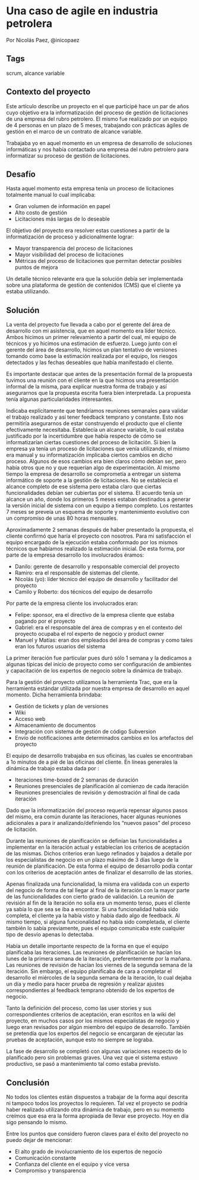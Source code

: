 Una caso de agile en industria petrolera
======

Por Nicolás Paez, @inicopaez

Tags
----
scrum, alcance variable

Contexto del proyecto
---

Este artículo describe un proyecto en el que participé hace un par de años cuyo objetivo era la informatización del proceso de gestión de licitaciones de una empresa del rubro petrolero. El mismo fue realizado por un equipo de 4 personas en un plazo de 5 meses, trabajando con prácticas ágiles de gestión en el marco de un contrato de alcance variable.

Trabajaba yo en aquel momento en un empresa de desarrollo de soluciones informáticas y nos había contactado una empresa del rubro petrolero para informatizar su proceso de gestión de licitaciones. 

Desafío
----

Hasta aquel momento esta empresa tenía un proceso de licitaciones totalmente manual lo cual implicaba:

* Gran volumen de información en papel
* Alto costo de gestión
* Licitaciones más largas de lo deseable

El objetivo del proyecto era resolver estas cuestiones a partir de la informatización de proceso y adicionalmente lograr:

* Mayor transparencia del proceso de licitaciones
* Mayor visibilidad del proceso de licitaciones
* Métricas del proceso de licitaciones que permitan detectar posibles puntos de mejora


Un detalle técnico relevante era que la solución debía ser implementada sobre una plataforma de gestión de contenidos (CMS) que el cliente ya estaba utilizando.



Solución
---

La venta del proyecto fue llevada a cabo por el gerente del área de desarrollo con mi asistencia, que en aquel momento era líder técnico. Ambos hicimos un primer relevamiento a partir del cual, mi equipo de técnicos y yo hicimos una estimación de esfuerzo. Luego junto con el gerente del área de desarrollo, hicimos un plan tentativo de versiones tomando como base la estimación realizada por el equipo, los riesgos detectados y las fechas deseables que había manifestado el cliente.

Es importante destacar que antes de la presentación formal de la propuesta tuvimos una reunión con el cliente en la que hicimos una presentación informal de la misma, para explicar nuestra forma de trabajo y así asegurarnos que la propuesta escrita fuera bien interpretada. La propuesta tenía algunas particularidades interesantes.

Indicaba explícitamente que tendríamos reuniones semanales para validar el trabajo realizado y así tener feedback temprano y constante. Esto nos permitiría asegurarnos de estar construyendo el producto que el cliente efectivamente necesitaba.
Establecía un alcance variable, lo cual estaba justificado por la incertidumbre que había respecto de cómo se informatizarían ciertas cuestiones del proceso de licitación. Si bien la empresa ya tenía un proceso de licitaciones que venía utilizando, el mismo era manual y su informatización implicaba ciertos cambios en dicho proceso. Algunos de esos cambios era bien claros cómo debían ser, pero había otros que no y que requerían algo de experimentación.
Al mismo tiempo la empresa de desarrollo se comprometía a entregar un sistema informático de soporte a la gestión de licitaciones. No se establecía el alcance completo de ese sistema pero estaba claro que ciertas funcionalidades debían ser cubiertas por el sistema.
El acuerdo tenía un alcance un año, donde los primeros 5 meses estaban destinados a generar la versión inicial de sistema con un equipo a tiempo completo. Los restantes 7 meses se preveía un esquema de soporte y mantenimiento evolutivo con un compromiso de unas 80 horas mensuales.

Aproximadamente 2 semanas después de haber presentado la propuesta, el cliente confirmó que haría el proyecto con nosotros. Para mi satisfacción el equipo encargado de la ejecución estaba conformado por los mismos técnicos que habíamos realizado la estimación inicial. De esta forma, por parte de la empresa desarrollo los involucrados éramos:

* Danilo: gerente de desarrollo y responsable comercial del proyecto
* Ramiro: era el responsable de sistemas del cliente.
* Nicolás (yo): líder técnico del equipo de desarrollo y facilitador del proyecto
* Camilo y Roberto: dos técnicos del equipo de desarrollo

Por parte de la empresa cliente los involucrados eran:

* Felipe: sponsor, era el directivo de la empresa cliente que estaba pagando por el proyecto
* Gabriel: era el responsable del  área de compras y en el contexto del proyecto ocupaba el rol experto de negocio y  product owner
* Manuel y Matías: eran dos empleados del área de compras y como tales eran los futuros usuarios del sistema

La primer iteración fue particular pues duró sólo 1 semana y la dedicamos a algunas típicas del inicio de proyecto como ser configuración de ambientes y capacitación de los expertos de negocio sobre la dinámica de trabajo.

Para la gestión del proyecto utilizamos la herramienta Trac, que era la herramienta estándar utilizada por nuestra empresa de desarrollo en aquel momento. Dicha herramienta brindaba:

* Gestión de tickets y plan de versiones
* Wiki
* Acceso web
* Almacenamiento de documentos
* Integración con sistema de gestión de código Subversion
* Envío de notificaciones ante determinados cambios en los artefactos del proyecto

El equipo de desarrollo trabajaba en sus oficinas, las cuales se encontraban a 1o minutos de a pié de las oficinas del cliente. En líneas generales la dinámica de trabajo estaba dada por :

* Iteraciones time-boxed de 2 semanas de duración
* Reuniones presenciales de planificación al comienzo de cada iteración
* Reuniones presenciales de revisión y demostración al final de cada iteración

Dado que la informatización del proceso requería repensar algunos pasos del mismo, era común durante las iteraciones, hacer algunas reuniones adicionales a para ir analizando/definiendo los “nuevos pasos” del proceso de licitación.

Durante las reuniones de planificación se definían las funcionalidades a implementar en la iteración actual y establecían los criterios de aceptación de las mismas. Dichos criterios eran luego refinados y bajados a detalle por los especialistas de negocio en un plazo máximo de 3 días luego de la reunión de planificación. De esta forma el equipo de desarrollo podía contar con los criterios de aceptación antes de finalizar el desarrollo de las stories.

Apenas finalizada una funcionalidad, la misma era validada con un experto del negocio de forma de tal llegar al final de la iteración con la mayor parte de las funcionalidades con cierto grado de validación. La reunión de revisión al fin de la iteración no solía era un momento tenso, pues el cliente ya sabía lo que sea se iba a encontrar. Si una funcionalidad había sido completa, el cliente ya la había visto y había dado algo de feedback. Al mismo tiempo, si alguna funcionalidad no había sido completada, el cliente también lo sabía previamente, pues el equipo comunicaba este cualquier tipo de desvío apenas lo detectaba.

Había un detalle importante respecto de la forma en que el equipo planificaba las iteraciones. Las reuniones de planificación se hacían los lunes de la primera semana de la iteración, preferentemente por la mañana. Las reuniones de revisión de hacían los viernes de la segunda semana de la iteración. Sin embargo, el equipo planificaba de cara a completar el desarrollo el miércoles de la segunda semana de la iteración, lo cual dejaba un día y medio para hacer prueba de regresión y realizar ajustes correspondientes al feedback temprano obtenido de los expertos de negocio.

Tanto la definición del proceso, como las user stories y sus correspondientes criterios de aceptación, eran escritos en la wiki del proyecto, en muchos casos por los mismos especialistas de negocio y luego eran revisados por algún miembro del equipo de desarrollo. También se pretendía que los expertos del negocio se encargaran de ejecutar las pruebas de aceptación, aunque esto no siempre se lograba.

La fase de desarrollo se completó con algunas variaciones respecto de lo planificado pero sin problemas graves. Una vez que el sistema estuvo productivo, se pasó a mantenimiento tal como estaba previsto.

Conclusión
----

No todos los clientes están dispuestos a trabajar de la forma aquí descrita ni tampoco todos los proyectos lo requieren. Tal vez el proyecto se podría haber realizado utilizando otra dinámica de trabajo, pero en su momento creímos que esa era la forma apropiada de llevar ese proyecto. Hoy en día sigo pensando lo mismo.

Entre los puntos que considero fueron claves para el éxito del proyecto no puedo dejar de mencionar:

* El alto grado de involucramiento de los expertos de negocio
* Comunicación constante
* Confianza del cliente en el equipo y vice versa
* Compromiso y transparencia